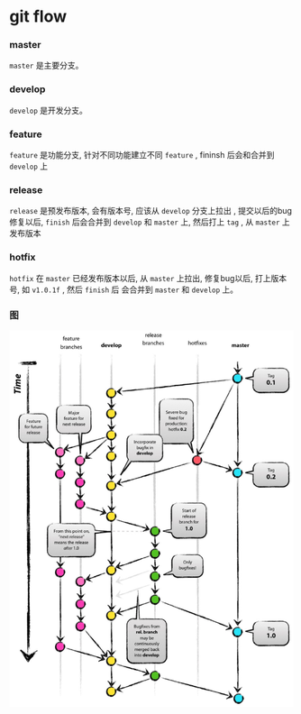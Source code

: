 # git flow

### master

 `master` 是主要分支。 

### develop

 `develop` 是开发分支。 

### feature

 `feature` 是功能分支, 针对不同功能建立不同 `feature` , fininsh 后会和合并到 `develop` 上

### release

 `release` 是预发布版本, 会有版本号, 应该从 `develop` 分支上拉出 , 提交以后的bug修复以后, `finish` 后会合并到 `develop` 和 `master` 上, 然后打上 `tag` , 从 `master` 上发布版本

### hotfix

 `hotfix` 在 `master` 已经发布版本以后, 从 `master` 上拉出, 修复bug以后, 打上版本号, 如 `v1.0.1f` , 然后 `finish` 后 会合并到 `master` 和 `develop` 上。 

### 图

![img](../../img/2018041101.jpg)

